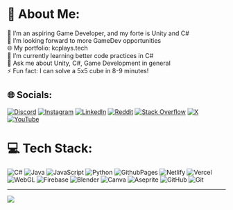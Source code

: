 # 💫 About Me:
🔭 I’m an aspiring Game Developer, and my forte is Unity and C#<br>👯 I’m looking forward to more GameDev opportunities<br>🌐 My portfolio: kcplays.tech <br>🌱 I’m currently learning better code practices in C#<br>💬 Ask me about Unity, C#, Game Development in general<br>⚡ Fun fact: I can solve a 5x5 cube in 8-9 minutes!


## 🌐 Socials:
[![Discord](https://img.shields.io/badge/Discord-%237289DA.svg?logo=discord&logoColor=white)](https://discord.gg/Yaa2XAQFGQ) [![Instagram](https://img.shields.io/badge/Instagram-%23E4405F.svg?logo=Instagram&logoColor=white)](https://instagram.com/cranekyle03) [![LinkedIn](https://img.shields.io/badge/LinkedIn-%230077B5.svg?logo=linkedin&logoColor=white)](https://linkedin.com/in/rohan-kumar-2a9847252) [![Reddit](https://img.shields.io/badge/Reddit-%23FF4500.svg?logo=Reddit&logoColor=white)](https://reddit.com/user/Kylecrane03) [![Stack Overflow](https://img.shields.io/badge/-Stackoverflow-FE7A16?logo=stack-overflow&logoColor=white)](https://stackoverflow.com/users/23924642) [![X](https://img.shields.io/badge/X-black.svg?logo=X&logoColor=white)](https://x.com/cranekyle03) [![YouTube](https://img.shields.io/badge/YouTube-%23FF0000.svg?logo=YouTube&logoColor=white)](https://youtube.com/@UCKMwrpuuHmJ3lZgawxJSDUg) 

# 💻 Tech Stack:
![C#](https://img.shields.io/badge/c%23-%23239120.svg?style=plastic&logo=csharp&logoColor=white) ![Java](https://img.shields.io/badge/java-%23ED8B00.svg?style=plastic&logo=openjdk&logoColor=white) ![JavaScript](https://img.shields.io/badge/javascript-%23323330.svg?style=plastic&logo=javascript&logoColor=%23F7DF1E) ![Python](https://img.shields.io/badge/python-3670A0?style=plastic&logo=python&logoColor=ffdd54) ![GithubPages](https://img.shields.io/badge/github%20pages-121013?style=plastic&logo=github&logoColor=white) ![Netlify](https://img.shields.io/badge/netlify-%23000000.svg?style=plastic&logo=netlify&logoColor=#00C7B7) ![Vercel](https://img.shields.io/badge/vercel-%23000000.svg?style=plastic&logo=vercel&logoColor=white) ![WebGL](https://img.shields.io/badge/WebGL-990000?logo=webgl&logoColor=white&style=plastic) ![Firebase](https://img.shields.io/badge/firebase-a08021?style=plastic&logo=firebase&logoColor=ffcd34) ![Blender](https://img.shields.io/badge/blender-%23F5792A.svg?style=plastic&logo=blender&logoColor=white) ![Canva](https://img.shields.io/badge/Canva-%2300C4CC.svg?style=plastic&logo=Canva&logoColor=white) ![Aseprite](https://img.shields.io/badge/Aseprite-FFFFFF?style=plastic&logo=Aseprite&logoColor=#7D929E) ![GitHub](https://img.shields.io/badge/github-%23121011.svg?style=plastic&logo=github&logoColor=white) ![Git](https://img.shields.io/badge/git-%23F05033.svg?style=plastic&logo=git&logoColor=white)

---
[![](https://visitcount.itsvg.in/api?id=rohan37kumar&icon=5&color=2)](https://visitcount.itsvg.in)
